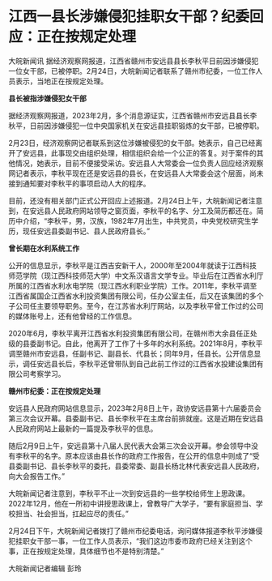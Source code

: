 # 江西一县长涉嫌侵犯挂职女干部？纪委回应：正在按规定处理

大皖新闻讯
据经济观察网报道，江西省赣州市安远县县长李秋平日前因涉嫌侵犯一位女干部，已被停职。2月24日，大皖新闻记者联系了赣州市纪委，一位工作人员表示，当地正在按规定处理。

**县长被指涉嫌侵犯女干部**

据经济观察网报道，2023年2月，多个消息源证实，江西省赣州市安远县县长李秋平，日前因涉嫌侵犯一位中央国家机关在安远县挂职锻炼的女干部，已被停职。

2月23日，经济观察网记者联系到这位涉嫌被侵犯的女干部。她表示，自己已经离开了安远县，此事现交由组织处理，相信组织会给一个公正的答复。对于案件的其他情况，她表示，目前不便接受采访。安远县人大常委会一位负责人回应经济观察网记者表示，李秋平现在还是安远县的县长，在安远县人大常委会这个层面，尚未接到通知要对李秋平的事项启动人大的程序。

目前，还没有相关部门正式公开回应上述报道。2月24日上午，大皖新闻记者注意到，在安远县人民政府网站领导之窗页面，李秋平的名字、分工及简历都还在。简历中介绍，“李秋平，男，汉族，1982年7月出生，中共党员，中央党校研究生学历，现任安远县委副书记、县人民政府县长。”

**曾长期在水利系统工作**

公开的信息显示，李秋平是江西吉安新干人，2000年至2004年就读于江西科技师范学院（现江西科技师范大学）中文系汉语言文学专业。毕业后在江西省水利厅所属的江西省水利水电学院（现江西水利职业学院）工作。2011年，李秋平调至江西省属国企江西省水利投资集团有限公司，任办公室主任，后又在该集团的多个子公司任主要领导职务。至今，在江苏省水利厅网站，以及李秋平曾工作过的公司的媒体账号上，还有他曾经的工作信息。

2020年6月，李秋平离开江西省水利投资集团有限公司，在赣州市大余县任正处级的县委副书记。自此，他离开了工作了十多年的水利系统。2021年8月，李秋平调至赣州市安远县，任副书记、副县长、代县长；同年9月，任县长。公开信息显示，调任安远县长后，李秋平还曾带队到自己此前工作过的江西省水投建设集团有限公司考察学习。

**赣州市纪委：正在按规定处理**

安远县人民政府网站信息显示，2023年2月8日上午，政协安远县第十六届委员会第三次会议开幕。县委副书记、县长李秋平在主席台前排就座。这是近期在安远县人民政府网站上最新的一篇提及李秋平的信息。

随后2月9日上午，安远县第十八届人民代表大会第三次会议开幕。参会领导中没有李秋平的名字。原本应该由县长作的政府工作报告，在公开的信息中则成了“受县委副书记、县长李秋平的委托，县委常委、副县长杨北林代表安远县人民政府，向大会报告工作。”

大皖新闻记者注意到，李秋平不止一次到安远县的一些学校给师生上思政课。2022年12月，他在一所初中讲授思政课上，曾教导广大学子，“要有家庭担当、学校担当、社会担当，扛起应尽的责任。”

2月24日下午，大皖新闻记者拨打了赣州市纪委电话，询问媒体报道李秋平涉嫌侵犯挂职女干部一事，一位工作人员表示，“我们这边市委市政府已经关注到这个事，正在按规定处理，具体细节也不是特别清楚。”

大皖新闻记者编辑 彭玲

